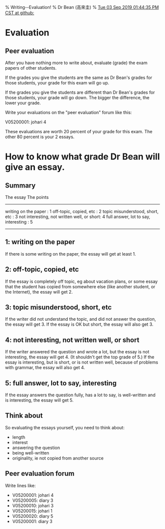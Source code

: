 % Writing--Evaluation!
% Dr Bean (高來圭)
% [Tue 03 Sep 2019 01:44:35 PM CST at github: ](https://github.com/drbean/curriculum/tree/master/writing)



# Evaluation

## Peer evaluation

After you have nothing more to write about, evaluate (grade) the exam papers of other students.

If the grades you give the students are the same as Dr Bean's grades for those students, your grade for this exam will go up.

If the grades you give the students are different than Dr Bean's grades for those students, your grade will go down. The bigger the difference, the lower your grade.

Write your evaluations on the "peer evaluation" forum like this:

V05200001: johari 4

These evaluations are worth 20 percent of your grade for this exam. The other 80 percent is your 2 essays.

# How to know what grade Dr Bean will give an essay.

## Summary

The essay                                     The points
--------------------------------------------  --
writing on the paper                       :  1
off-topic, copied, etc                     :  2
topic misunderstood, short, etc            :  3
not interesting, not written well, or short:  4
full answer, lot to say, interesting       :  5
--------------------------------------------  --

## 1: writing on the paper

If there is some writing on the paper, the essay will get at least 1.

## 2: off-topic, copied, etc

If the essay is completely off topic, eg about vacation plans, or some essay that the student has copied from somewhere else (like another student, or the Internet), the essay will get 2.

## 3: topic misunderstood, short, etc

If the writer did not understand the topic, and did not answer the question, the essay will get 3. If the essay is OK but short, the essay will also get 3.

## 4: not interesting, not written well, or short

If the writer answered the question and wrote a lot, but the essay is not interesting, the essay will get 4. (It shouldn't get the top grade of 5.) If the essay is interesting, but is short, or is not written well, because of problems with grammar, the essay will also get 4.

## 5: full answer, lot to say, interesting

If the essay answers the question fully, has a lot to say, is well-written and is interesting, the essay will get 5.

## Think about

So evaluating the essays yourself, you need to think about:

* length
* interest
* answering the question
* being well-written
* originality, ie not copied from another source

## Peer evaluation forum

Write lines like:

- V05200001: johari 4
- V05200005: diary  3
- V05200010: johari 3
- V05200015: johari 1
- V05200020: diary  5
- V05200001: diary  3

